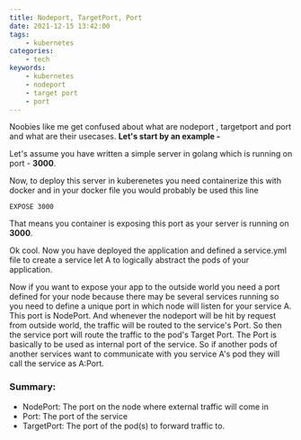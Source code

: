 ```yaml
---
title: Nodeport, TargetPort, Port
date: 2021-12-15 13:42:00
tags:
    - kubernetes
categories:
    - tech
keywords:
    - kubernetes
    - nodeport
    - target port
    - port
---
```


Noobies like me get confused about what are nodeport , targetport and port and what are their usecases. **Let's start by an example -**

Let's assume you have written a simple server in golang which is running on port - **3000**.

Now, to deploy this server in kuberenetes you need containerize this with docker and in your docker file you would probably be used this line
```
EXPOSE 3000
```
That means you container is exposing this port as your server is running on **3000**.

Ok cool. Now you have deployed the application and defined a service.yml file to create a service let A to logically abstract the pods of your application.

Now if you want to expose your app to the outside world you need a port defined for your node because there may be several services running so you need to define a unique port in which node will listen for your service A. This port is NodePort. And whenever the nodeport will be hit by request from outside world, the traffic will be routed to the service's Port. So then the service port will route the traffic to the pod's Target Port. The Port is basically to be used as internal port of the service. So if another pods of another services want to communicate with you service A's pod they will call the service as A:Port.

### Summary:

* NodePort: The port on the node where external traffic will come in
* Port: The port of the service
* TargetPort: The port of the pod(s) to forward traffic to.